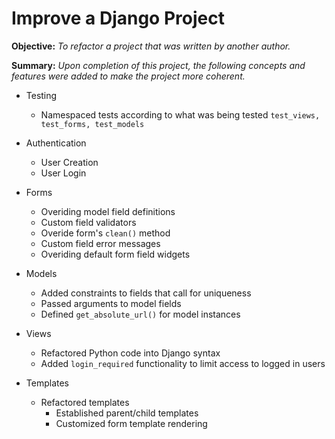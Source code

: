 # Improve a Django Project

**Objective:** *To refactor a project that was written by another author.*

**Summary:** 
*Upon completion of this project, the following concepts and features were added to make the project more coherent.*

  - Testing
      - Namespaced tests according to what was being tested `test_views, test_forms, test_models`

  - Authentication 
      - User Creation
      - User Login

  - Forms
      - Overiding model field definitions
      - Custom field validators
      - Overide form's `clean()` method
      - Custom field error messages
      - Overiding default form field widgets
      
  - Models
    - Added constraints to fields that call for uniqueness
    - Passed arguments to model fields
    - Defined `get_absolute_url()` for model instances

  - Views
    - Refactored Python code into Django syntax
    - Added `login_required` functionality to limit access to logged in users

  - Templates
    - Refactored templates
      - Established parent/child templates
      - Customized form template rendering
      
